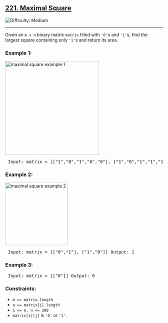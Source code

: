 <h2><a href="https://leetcode.com/problems/maximal-square">221. Maximal Square</a></h2>

 <img src="https://img.shields.io/badge/Difficulty-Medium-orange" alt="Difficulty: Medium" /> 
 
 <hr> <p>Given an <code>m x n</code> binary matrix <code>matrix</code> filled with <code>'0'</code>s and <code>'1'</code>s, find the largest square containing only <code>'1'</code>s and return its area.</p>
 
  <h3>Example 1:</h3> 
  <img src="https://assets.leetcode.com/uploads/2020/11/26/max1grid.jpg" alt="maximal square example 1" width="300"/> <pre> Input: matrix = [["1","0","1","0","0"], ["1","0","1","1","1"], ["1","1","1","1","1"], ["1","0","0","1","0"]] Output: 4 </pre>
  
   <h3>Example 2:</h3> <img src="https://assets.leetcode.com/uploads/2020/11/26/max2grid.jpg" alt="maximal square example 2" width="200"/> <pre> Input: matrix = [["0","1"], ["1","0"]] Output: 1 </pre> <h3>Example 3:</h3> <pre> Input: matrix = [["0"]] Output: 0 </pre>

  <h3>Constraints:</h3> <ul> 
  <li><code>m == matrix.length</code></li> 
  <li><code>n == matrix[i].length</code></li> 
  <li><code>1 &lt;= m, n &lt;= 300</code></li>
   <li><code>matrix[i][j]</code> is <code>'0'</code> or <code>'1'</code>.</li> 
   </ul>